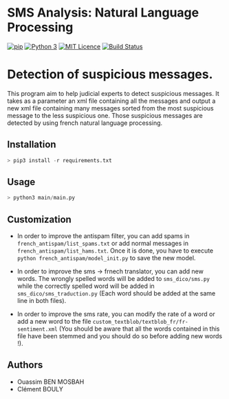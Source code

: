 SMS Analysis: Natural Language Processing
=========================================

[![pip](https://img.shields.io/badge/pip-v9.0.1-blue.svg)](https://pypi.python.org/pypi/pip) [![Python 3](https://img.shields.io/badge/Python-3.5%2C%203.6-blue.svg)](https://docs.python.org/3/) [![MIT Licence](https://img.shields.io/github/license/ouassimBenMosbah/sms_analysis.svg)](https://github.com/ouassimBenMosbah/sms_analysis/blob/master/LICENSE) [![Build Status](https://travis-ci.org/ouassimBenMosbah/sms_analysis.svg?branch=master)](https://travis-ci.org/ouassimBenMosbah/sms_analysis)

# Detection of suspicious messages.

This program aim to help judicial experts to detect suspicious messages. It takes as a parameter an xml file containing all the messages and output a new xml file containing many messages sorted from the most suspicious message to the less suspicious one. Those suspicious messages are detected by using french natural language processing.

## Installation

```python
> pip3 install -r requirements.txt
```

## Usage

```python
> python3 main/main.py
```

## Customization

- In order to improve the antispam filter, you can add spams in `french_antispam/list_spams.txt` or add normal messages in `french_antispam/list_hams.txt`. Once it is done, you have to execute `python french_antispam/model_init.py` to save the new model.

- In order to improve the sms -> frnech translator, you can add new words. The wrongly spelled words will be added to `sms_dico/sms.py` while the correctly spelled word will be added in `sms_dico/sms_traduction.py` (Each word should be added at the same line in both files).

- In order to improve the sms rate, you can modify the rate of a word or add a new word to the file `custom_textblob/textblob_fr/fr-sentiment.xml` (You should be aware that  all the words contained in this file have been stemmed and you should do so before adding new words !).

## Authors

- Ouassim BEN MOSBAH
- Clément BOULY

